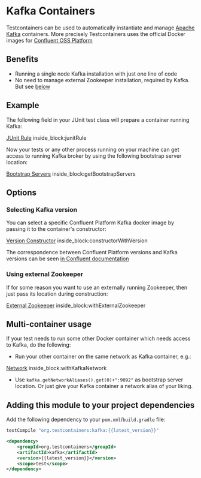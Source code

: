 # Kafka Containers

Testcontainers can be used to automatically instantiate and manage [Apache Kafka](https://kafka.apache.org) containers.
More precisely Testcontainers uses the official Docker images for [Confluent OSS Platform](https://hub.docker.com/r/confluentinc/cp-kafka/)

## Benefits

* Running a single node Kafka installation with just one line of code
* No need to manage external Zookeeper installation, required by Kafka. But see [below](#zookeeper)

## Example

The following field in your JUnit test class will prepare a container running Kafka:
<!--codeinclude-->
[JUnit Rule](../../modules/kafka/src/test/java/org/testcontainers/containers/KafkaContainerTest.java) inside_block:junitRule
<!--/codeinclude-->
        
Now your tests or any other process running on your machine can get access to running Kafka broker by using the following bootstrap server location:

<!--codeinclude-->
[Bootstrap Servers](../../modules/kafka/src/test/java/org/testcontainers/containers/KafkaContainerTest.java) inside_block:getBootstrapServers
<!--/codeinclude-->


## Options

### Selecting Kafka version

You can select a specific Confluent Platform Kafka docker image by passing it to the container's constructor:
<!--codeinclude-->
[Version Constructor](../../modules/kafka/src/test/java/org/testcontainers/containers/KafkaContainerTest.java) inside_block:constructorWithVersion
<!--/codeinclude-->


The correspondence between Confluent Platform versions and Kafka versions can be seen [in Confluent documentation](https://docs.confluent.io/current/installation/versions-interoperability.html#cp-and-apache-kafka-compatibility)
        
### <a name="zookeeper"></a> Using external Zookeeper

If for some reason you want to use an externally running Zookeeper, then just pass its location during construction:
<!--codeinclude-->
[External Zookeeper](../../modules/kafka/src/test/java/org/testcontainers/containers/KafkaContainerTest.java) inside_block:withExternalZookeeper
<!--/codeinclude-->


## Multi-container usage

If your test needs to run some other Docker container which needs access to Kafka, do the following:

* Run your other container on the same network as Kafka container, e.g.:
<!--codeinclude-->
[Network](../../modules/kafka/src/test/java/org/testcontainers/containers/KafkaContainerTest.java) inside_block:withKafkaNetwork
<!--/codeinclude-->
* Use `kafka.getNetworkAliases().get(0)+":9092"` as bootstrap server location. 
Or just give your Kafka container a network alias of your liking.

## Adding this module to your project dependencies

Add the following dependency to your `pom.xml`/`build.gradle` file:

```groovy tab='Gradle'
testCompile "org.testcontainers:kafka:{{latest_version}}"
```

```xml tab='Maven'
<dependency>
    <groupId>org.testcontainers</groupId>
    <artifactId>kafka</artifactId>
    <version>{{latest_version}}</version>
    <scope>test</scope>
</dependency>
```
